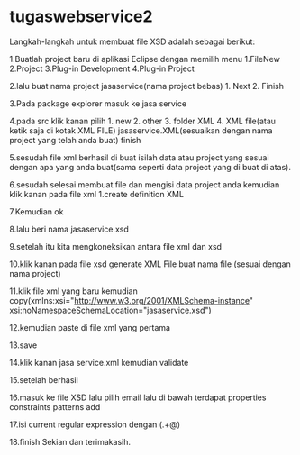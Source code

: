 # tugaswebservice2
Langkah-langkah untuk membuat file XSD adalah sebagai berikut:

1.Buatlah project baru di aplikasi Eclipse dengan memilih menu 1.FileNew 2.Project 3.Plug-in Development 4.Plug-in Project

2.lalu buat nama project jasaservice(nama project bebas) 1. Next 2. Finish

3.Pada package explorer masuk ke jasa service

4.pada src klik kanan 
  pilih 1. new 2. other 3. folder XML 4. XML file(atau ketik saja di kotak XML FILE) jasaservice.XML(sesuaikan dengan nama      project yang telah anda buat)
finish

5.sesudah file xml berhasil di buat isilah data atau project yang sesuai dengan apa yang anda buat(sama seperti data project yang di buat di atas).

6.sesudah selesai membuat file dan mengisi data project anda kemudian klik kanan pada file xml 
1.create definition XML

7.Kemudian ok

8.lalu beri nama jasaservice.xsd

9.setelah itu kita mengkoneksikan antara file xml dan xsd

10.klik kanan pada file xsd
generate
XML File
buat nama file (sesuai dengan nama project)

11.klik file xml yang baru kemudian copy(xmlns:xsi="http://www.w3.org/2001/XMLSchema-instance" xsi:noNamespaceSchemaLocation="jasaservice.xsd")

12.kemudian paste di file xml yang pertama 

13.save 

14.klik kanan jasa service.xml
  kemudian validate

15.setelah berhasil 

16.masuk ke file XSD lalu pilih email lalu di bawah terdapat properties
constraints
patterns
add

17.isi current regular expression dengan (.+@)

18.finish
Sekian dan terimakasih.
